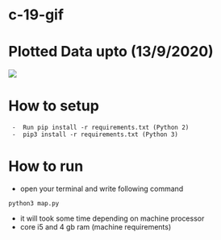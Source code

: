 # c-19-gif

# Plotted Data upto (13/9/2020)
![](c-19%20map.gif)

# How to setup
```
 -  Run pip install -r requirements.txt (Python 2)
 -  pip3 install -r requirements.txt (Python 3) 
```
# How to run 
- open your terminal and write following command
```
python3 map.py
```
- it will took some time depending on machine processor
- core i5 and 4 gb ram (machine requirements)